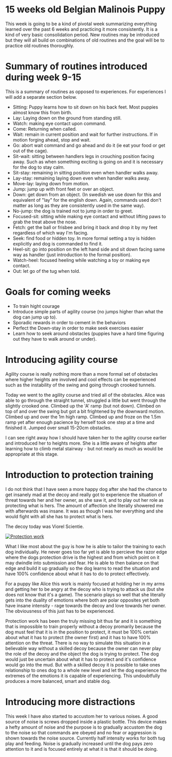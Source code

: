 # 15 weeks old Belgian Malinois Puppy
This week is going to be a kind of pivotal week summarizing everything learned over the past 6 weeks and practicing it more consistently. It is a kind of very basic consolidation period. New routines may be introduced but they will all build on combinations of old routines and the goal will be to practice old routines thoroughly. 

# Summary of routines introduced during week 9-15
This is a summary of routines as opposed to experiences. For experiences I will add a separate section below.

* Sitting: Puppy learns how to sit down on his back feet. Most puppies almost know this from birth. 
* Lay: Laying down on the ground from standing still. 
* Watch: making eye contact upon command. 
* Come: Returning when called.
* Wait: remain in current position and wait for further instructions. If in motion forging ahead, stop and wait. 
* Go: abort wait command and go ahead and do it (ie eat your food or get out of the cage). 
* Sit-wait: sitting between handlers legs in crouching position facing away. Such as when something exciting is going on and it is necessary for the dog to stay calm. 
* Sit-stay: remaining in sitting position even when handler walks away. 
* Lay-stay: remaining laying down even when handler walks away. 
* Move-lay: laying down from motion. 
* Jump: jump up with front feet or over an object. 
* Down: get down from an object. (In swedish we use down for this and equivalent of "lay" for the english down. Again, commands used don't matter as long as they are consistently used in the same way). 
* No-jump: the dog is trained not to jump in order to greet.
* Focused-sit: sitting while making eye contact and without lifting paws to grab the treat above the nose. 
* Fetch: get the ball or frisbee and bring it back and drop it by my feet regardless of which way I'm facing. 
* Seek: find food or hidden toy. In more formal setting a toy is hidden explicitly and dog is commanded to find it. 
* Heel-sit: go into position on the left hand side and sit down facing same way as handler (just introduction to the formal position). 
* Watch-heel: focused heeling while watching a toy or making eye contact. 
* Out: let go of the tug when told. 

# Goals for coming weeks
* To train hight courage
* Introduce simple parts of agility course (no jumps higher than what the dog can jump up to). 
* Sporadic rewards in order to cement in the behaviors
* Perfect the Down-stay in order to make seek exercises easier
* Learn how to seek around obstacles (puppies have a hard time figuring out they have to walk around or under). 

# Introducing agility course
Agility course is really nothing more than a more formal set of obstacles where higher heights are involved and cool effects can be experienced such as the instability of the swing and going through crooked tunnels. 

Today we went to the agility course and tried all of the obstacles. Alice was able to go through the straight tunnel, struggled a little but went through the slightly crooked one. Climbed up the 'A' ramp (but not down). Climbed on top of and over the swing but got a bit frightened by the downward motion. Climbed up and over the 1m high ramp. Climbed up and froze on the 1.5m ramp yet after enough pacience by herself took one step at a time and finished it. Jumped over small 15-20cm obstacles. 

I can see right away how I should have taken her to the agility course earlier and introduced her to heights more. She is a little aware of heights after learning how to climb metal stairway - but not nearly as much as would be appropriate at this stage. 

# Introduction to protection training
I do not think that I have seen a more happy dog after she had the chance to get insanely mad at the decoy and really got to experience the situation of threat towards her and her owner, as she saw it, and to play out her role as protecting what is hers. The amount of affection she literally showered me with afterwards was insane. It was as though I was her everything and she would fight with all she has to protect what is hers.

The decoy today was Viorel Scientie. 

[![Protection work](https://img.youtube.com/vi/N9YAEax4yvk/0.jpg)](https://www.youtube.com/watch?v=N9YAEax4yvk)

What I like most about the guy is how he is able to tailor the training to each dog individually. He never goes too far yet is able to percieve the razor edge where the dogs protection drive is the highest and from which point on it may dwindle into submission and fear. He is able to then balance on that edge and build it up gradually so the dog learns to read the situation and have 100% confidence about what it has to do to protect effectively. 

For a puppy like Alice this work is mainly focused at holding her in my arms and getting her to be angry at the decoy who is trying to attack us (but she does not know that it's a game). The scenario plays so well that she literally gets into the duality of emotions where both are polar opposites yet both have insane intensity - rage towards the decoy and love towards her owner. The obviousness of this just has to be experienced. 

Protection work has been the truly missing bit thus far and it is something that is impossible to train properly without a decoy promarily because the dog must feel that it is in the position to protect, it must be 100% certain about what it has to protect (the owner first) and it has to have 100% attention on the threat. There is no way to simulate this situation in a believable way without a skilled decoy because the owner can never play the role of the decoy and the object the dog is trying to protect. The dog would just be uncertain about what it has to protect and it's confidence would go into the mud. But with a skilled decoy it is possible to take ones relationship to ones dog to a whole new level and let the dog experience the extremes of the emotions it is capable of experiencing. This undoubtfully produces a more balanced, smart and stable dog. 

# Introducing more distractions
This week I have also started to accustom her to various noises. A good source of noise is screws dropped inside a plastic bottle. This device makes a hefty amount of noise and the purpose is to gradually accustom the dog to the noise so that commands are obeyed and no fear or aggression is shown towards the noise source. Currently half intensity works for both tug play and feeding. Noise is gradually increased until the dog pays zero attention to it and is focused entirely at what it is that it should be doing. 

